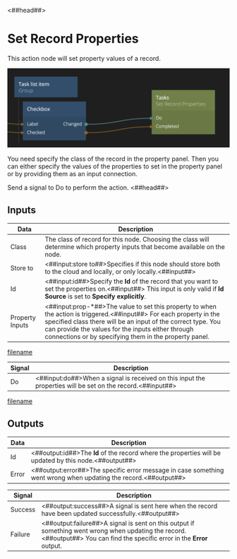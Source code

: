 <##head##>

# Set Record Properties

This action node will set property values of a record.

<div class="ndl-image-with-background l">

![](./set-record-properties-node.png)

</div>

You need specify the class of the record in the property panel. Then you can either specify the values of the properties to set in the property panel or by providing them as an input connection.

Send a <span class="ndl-signal">signal</span> to <span class="ndl-signal">Do</span> to perform the action.
<##head##>

## Inputs

| Data                                          | Description                                                                                                                                                                                                                                                                                          |
| --------------------------------------------- | ---------------------------------------------------------------------------------------------------------------------------------------------------------------------------------------------------------------------------------------------------------------------------------------------------- |
| <span class="ndl-data">Class</span>           | The class of record for this node. Choosing the class will determine which property inputs that become available on the node.                                                                                                                                                                        |
| <span class="ndl-data">Store to</span>        | <##input:store to##>Specifies if this node should store both to the cloud and locally, or only locally.<##input##>                                                                                                                                                                                   |
| <span class="ndl-data">Id</span>              | <##input:id##>Specify the **Id** of the record that you want to set the properties on.<##input##> This input is only valid if **Id Source** is set to **Specify explicitly**.                                                                                                                        |
| <span class="ndl-data">Property Inputs</span> | <##input:prop-\*##>The value to set this property to when the action is triggered.<##input##> For each property in the specified class there will be an input of the correct type. You can provide the values for the inputs either through connections or by specifying them in the property panel. |

[filename](../id-source.md ':include')

| Signal                             | Description                                                                                                |
| ---------------------------------- | ---------------------------------------------------------------------------------------------------------- |
| <span class="ndl-signal">Do</span> | <##input:do##>When a signal is received on this input the properties will be set on the record.<##input##> |

[filename](../acl.md ':include')

## Outputs

| Data                                | Description                                                                                                     |
| ----------------------------------- | --------------------------------------------------------------------------------------------------------------- |
| <span class="ndl-data">Id</span>    | <##output:id##>The **Id** of the record where the properties will be updated by this node.<##output##>          |
| <span class="ndl-data">Error</span> | <##output:error##>The specific error message in case something went wrong when updating the record.<##output##> |

| Signal                                  | Description                                                                                                                                                                |
| --------------------------------------- | -------------------------------------------------------------------------------------------------------------------------------------------------------------------------- |
| <span class="ndl-signal">Success</span> | <##output:success##>A signal is sent here when the record have been updated successfully.<##output##>                                                                      |
| <span class="ndl-signal">Failure</span> | <##output:failure##>A signal is sent on this output if something went wrong when updating the record.<##output##> You can find the specific error in the **Error** output. |
